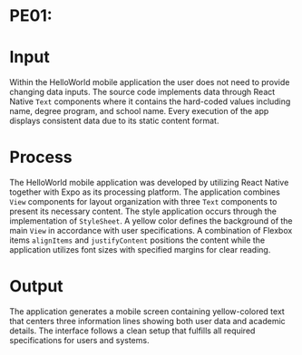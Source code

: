 # PE01:

# Input
Within the HelloWorld mobile application the user does not need to provide changing data inputs. The source code implements data through React Native `Text` components where it contains the hard-coded values including name, degree program, and school name. Every execution of the app displays consistent data due to its static content format.

# Process
The HelloWorld mobile application was developed by utilizing React Native together with Expo as its processing platform. The application combines `View` components for layout organization with three `Text` components to present its necessary content. The style application occurs through the implementation of `StyleSheet`. A yellow color defines the background of the main `View` in accordance with user specifications. A combination of Flexbox items `alignItems` and `justifyContent` positions the content while the application utilizes font sizes with specified margins for clear reading.

# Output
The application generates a mobile screen containing yellow-colored text that centers three information lines showing both user data and academic details. The interface follows a clean setup that fulfills all required specifications for users and systems.

